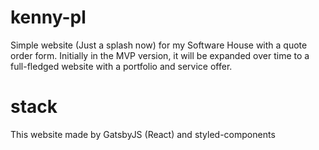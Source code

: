 # kenny-pl
Simple website (Just a splash now) for my Software House with a quote order form. Initially in the MVP version, it will be expanded over time to a full-fledged website with a portfolio and service offer.

# stack
This website made by GatsbyJS (React) and styled-components
